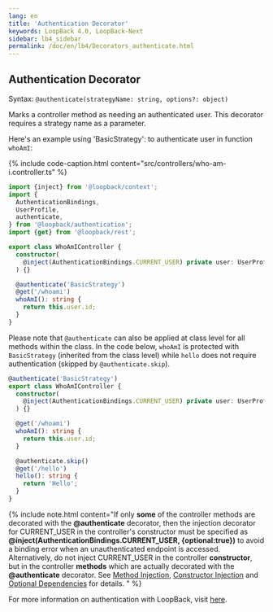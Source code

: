 ```yaml
---
lang: en
title: 'Authentication Decorator'
keywords: LoopBack 4.0, LoopBack-Next
sidebar: lb4_sidebar
permalink: /doc/en/lb4/Decorators_authenticate.html
---
```


## Authentication Decorator

Syntax: `@authenticate(strategyName: string, options?: object)`

Marks a controller method as needing an authenticated user. This decorator
requires a strategy name as a parameter.

Here's an example using 'BasicStrategy': to authenticate user in function
`whoAmI`:

{% include code-caption.html content="src/controllers/who-am-i.controller.ts" %}

```ts
import {inject} from '@loopback/context';
import {
  AuthenticationBindings,
  UserProfile,
  authenticate,
} from '@loopback/authentication';
import {get} from '@loopback/rest';

export class WhoAmIController {
  constructor(
    @inject(AuthenticationBindings.CURRENT_USER) private user: UserProfile,
  ) {}

  @authenticate('BasicStrategy')
  @get('/whoami')
  whoAmI(): string {
    return this.user.id;
  }
}
```

Please note that `@authenticate` can also be applied at class level for all
methods within the class. In the code below, `whoAmI` is protected with
`BasicStrategy` (inherited from the class level) while `hello` does not require
authentication (skipped by `@authenticate.skip`).

```ts
@authenticate('BasicStrategy')
export class WhoAmIController {
  constructor(
    @inject(AuthenticationBindings.CURRENT_USER) private user: UserProfile,
  ) {}

  @get('/whoami')
  whoAmI(): string {
    return this.user.id;
  }

  @authenticate.skip()
  @get('/hello')
  hello(): string {
    return 'Hello';
  }
}
```

{% include note.html content="If only <b>some</b> of the controller methods are decorated with the <b>@authenticate</b> decorator, then the injection decorator for CURRENT_USER in the controller's constructor must be specified as <b>@inject(AuthenticationBindings.CURRENT_USER, {optional:true})</b> to avoid a binding error when an unauthenticated endpoint is accessed. Alternatively, do not inject CURRENT_USER in the controller <b>constructor</b>, but in the controller <b>methods</b> which are actually decorated with the <b>@authenticate</b> decorator. See [Method Injection](../Dependency-injection.md#method-injection), [Constructor Injection](../Dependency-injection.md#constructor-injection) and [Optional Dependencies](../Dependency-injection.md#optional-dependencies) for details.
" %}

For more information on authentication with LoopBack, visit
[here](../Loopback-component-authentication.md).
